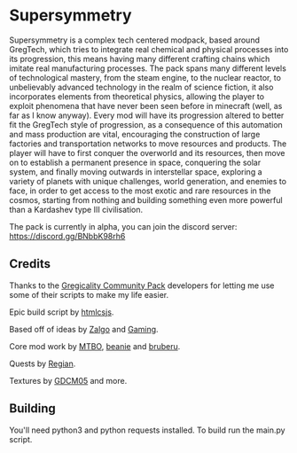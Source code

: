 # Supersymmetry
Supersymmetry is a complex tech centered modpack, based around GregTech, which tries to integrate real chemical and physical processes into its progression, this means having many different crafting chains which imitate real manufacturing processes.
The pack spans many different levels of technological mastery, from the steam engine, to the nuclear reactor, to unbelievably advanced technology in the realm of science fiction, it also incorporates elements from theoretical physics, allowing the player to exploit phenomena that have never been seen before in minecraft (well, as far as I know anyway).
Every mod will have its progression altered to better fit the GregTech style of progression, as a consequence of this automation and mass production are vital, encouraging the construction of large factories and transportation networks to move resources and products. The player will have to first conquer the overworld and its resources, then move on to establish a permanent presence in space, conquering the solar system, and finally moving outwards in interstellar space, exploring a variety of planets with unique challenges, world generation, and enemies to face, in order to get access to the most exotic and rare resources in the cosmos, starting from nothing and building something even more powerful than a Kardashev type III civilisation.

The pack is currently in alpha, you can join the discord server:
https://discord.gg/BNbbK98rh6

## Credits
Thanks to the [Gregicality Community Pack](https://github.com/Gregicality/Gregicality-Community-Pack) developers for letting me use some of their scripts to make my life easier.

Epic build script by [htmlcsjs](https://github.com/htmlcsjs).

Based off of ideas by [Zalgo](https://github.com/Zalgo239) and [Gaming](https://github.com/swagxdragonslayer46yt).

Core mod work by [MTBO](https://github.com/loxoDev), [beanie](https://github.com/BestMod) and [bruberu](https://github.com/bruberu).

Quests by [Regian](https://github.com/Regian24).

Textures by [GDCM05](https://github.com/gdcm05) and more.

## Building
You'll need python3 and python requests installed. To build run the main.py script.
